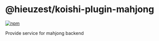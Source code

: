 # @hieuzest/koishi-plugin-mahjong

[![npm](https://img.shields.io/npm/v/@hieuzest/koishi-plugin-mahjong?style=flat-square)](https://www.npmjs.com/package/@hieuzest/koishi-plugin-mahjong)

Provide service for mahjong backend
